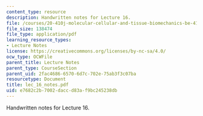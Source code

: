 ```yaml
---
content_type: resource
description: Handwritten notes for Lecture 16.
file: /courses/20-410j-molecular-cellular-and-tissue-biomechanics-be-410j-spring-2003/e7682c2b7002daccd83af9bc245238db_lec_16_notes.pdf
file_size: 138474
file_type: application/pdf
learning_resource_types:
- Lecture Notes
license: https://creativecommons.org/licenses/by-nc-sa/4.0/
ocw_type: OCWFile
parent_title: Lecture Notes
parent_type: CourseSection
parent_uid: 2fac4686-6570-6d7c-702e-75ab3f3c07ba
resourcetype: Document
title: lec_16_notes.pdf
uid: e7682c2b-7002-dacc-d83a-f9bc245238db
---
```

Handwritten notes for Lecture 16.